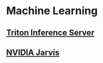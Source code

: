 # Machine Learning

## [Triton Inference Server](TritonInferenceServer.md)

## [NVIDIA Jarvis](NVIDIA-Jarvis.md)
